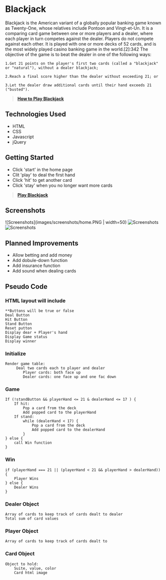 # Blackjack

Blackjack is the American variant of a globally popular banking game known as Twenty-One, whose relatives include Pontoon and Vingt-et-Un. It is a comparing card game between one or more players and a dealer, where each player in turn competes against the dealer. Players do not compete against each other. It is played with one or more decks of 52 cards, and is the most widely played casino banking game in the world.[2]:342 The objective of the game is to beat the dealer in one of the following ways:

    1.Get 21 points on the player's first two cards (called a "blackjack" or "natural"), without a dealer blackjack;

    2.Reach a final score higher than the dealer without exceeding 21; or

    3.Let the dealer draw additional cards until their hand exceeds 21 ("busted").  

> [**How to Play Blackjack**](https://en.wikipedia.org/wiki/Blackjack)

## Technologies Used

* HTML
* CSS
* Javascript
* jQuery

## Getting Started

* Click 'start' in the home page
* Clit 'play' to deal the first hand
* Click 'hit' to get another card
* Click 'stay' when you no longer want more cards
> [**Play Blackjack**](https://anami-sf.github.io/blackjack-v2/game.html)

## Screenshots

![Screenshots](images/screenshots/home.PNG | width=50)
![Screenshots](images/screenshots/deal.PNG)
![Screenshots](images/screenshots/win.PNG)

## Planned Improvements

* Allow betting and add money
* Add dobule-down function
* Add insurance function
* Add sound when dealing cards

## Pseudo Code

### HTML layout will include  

    **Buttons will be true or false  
    Deal Button
    Hit Button
    Stand Button
    Reset putton
    Display dear + Player's hand
    Display Game status
    Display winner

### Initialize  

    Render game table:
         Deal two cards each to player and dealer
            Player cards: both face up
            Dealer cards: one face up and one fac down

### Game  

    If (!standButton && playerHand <= 21 & dealerHand <= 17 ) {
        If hit:
            Pop a card from the deck
            Add popped card to the playerHand 
        If stand: 
            while (dealerHand < 17) {
                Pop a card from the deck
                Add popped card to the dealerHand 
            }      
    } else {
        call Win function 
    }

### Win  

    if (playerHand === 21 || (playerHand < 21 && playerHand > dealerHand)){
        Player Wins
    } else {
        Dealer Wins
    }

### Dealer Object  

    Array of cards to keep track of cards dealt to dealer  
    Total sum of card values

### Player Object  

    Array of cards to keep track of cards dealt to

### Card Object  

    Object to hold:
        Suite, value, color
        Card html image  
